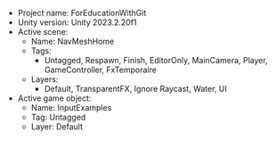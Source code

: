 <!-- UNITY CODE ASSIST INSTRUCTIONS START -->
- Project name: ForEducationWithGit
- Unity version: Unity 2023.2.20f1
- Active scene:
  - Name: NavMeshHome
  - Tags:
    - Untagged, Respawn, Finish, EditorOnly, MainCamera, Player, GameController, FxTemporaire
  - Layers:
    - Default, TransparentFX, Ignore Raycast, Water, UI
- Active game object:
  - Name: InputExamples
  - Tag: Untagged
  - Layer: Default
<!-- UNITY CODE ASSIST INSTRUCTIONS END -->